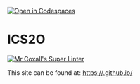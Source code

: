 [![Open in Codespaces](https://classroom.github.com/assets/launch-codespace-2972f46106e565e64193e422d61a12cf1da4916b45550586e14ef0a7c637dd04.svg)](https://classroom.github.com/open-in-codespaces?assignment_repo_id=18787903)
# ICS2O

[![Mr Coxall's Super Linter](https://github.com/<MTHS-ICD2O-1-2024>/<ICD2O-Unit-2-04-Kyle-Mathew-Magnaye8>/workflows/Mr%20Coxall's%20Super%20Linter/badge.svg)](https://github.com/<MTHS-ICD2O-1-2024>/<ICD2O-Unit-2-04-Kyle-Mathew-Magnaye8>/actions)

This site can be found at: [https://<MTHS-ICD2O-1-2024>.github.io/<ICD2O-Unit-2-04-Kyle-Mathew-Magnaye8>](https://<MTHS-ICD2O-1-2024>.github.io/<ICD2O-Unit-2-04-Kyle-Mathew-Magnaye8>)
